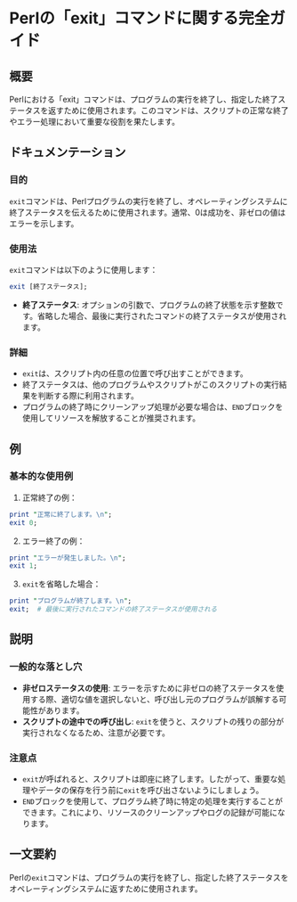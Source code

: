 <!--
Meta Description: # Perlの「exit」コマンドに関する完全ガイド ## 概要 Perlにおける「exit」コマンドは、プログラムの実行を終了し、指定した終了ステータスを返すために使用されます。このコマンドは、スクリプトの正常な終了やエラー処理において重要な役割を果たします。 ## ドキュメンテーション ### ...
Meta Keywords: exit, perl, コマンドは, print, perlの
-->

# Perlの「exit」コマンドに関する完全ガイド

## 概要
Perlにおける「exit」コマンドは、プログラムの実行を終了し、指定した終了ステータスを返すために使用されます。このコマンドは、スクリプトの正常な終了やエラー処理において重要な役割を果たします。

## ドキュメンテーション

### 目的
`exit`コマンドは、Perlプログラムの実行を終了し、オペレーティングシステムに終了ステータスを伝えるために使用されます。通常、0は成功を、非ゼロの値はエラーを示します。

### 使用法
`exit`コマンドは以下のように使用します：

```perl
exit [終了ステータス];
```

- **終了ステータス**: オプションの引数で、プログラムの終了状態を示す整数です。省略した場合、最後に実行されたコマンドの終了ステータスが使用されます。

### 詳細
- `exit`は、スクリプト内の任意の位置で呼び出すことができます。
- 終了ステータスは、他のプログラムやスクリプトがこのスクリプトの実行結果を判断する際に利用されます。
- プログラムの終了時にクリーンアップ処理が必要な場合は、`END`ブロックを使用してリソースを解放することが推奨されます。

## 例

### 基本的な使用例

1. 正常終了の例：
```perl
print "正常に終了します。\n";
exit 0;
```

2. エラー終了の例：
```perl
print "エラーが発生しました。\n";
exit 1;
```

3. `exit`を省略した場合：
```perl
print "プログラムが終了します。\n";
exit;  # 最後に実行されたコマンドの終了ステータスが使用される
```

## 説明

### 一般的な落とし穴
- **非ゼロステータスの使用**: エラーを示すために非ゼロの終了ステータスを使用する際、適切な値を選択しないと、呼び出し元のプログラムが誤解する可能性があります。
- **スクリプトの途中での呼び出し**: `exit`を使うと、スクリプトの残りの部分が実行されなくなるため、注意が必要です。

### 注意点
- `exit`が呼ばれると、スクリプトは即座に終了します。したがって、重要な処理やデータの保存を行う前に`exit`を呼び出さないようにしましょう。
- `END`ブロックを使用して、プログラム終了時に特定の処理を実行することができます。これにより、リソースのクリーンアップやログの記録が可能になります。

## 一文要約
Perlの`exit`コマンドは、プログラムの実行を終了し、指定した終了ステータスをオペレーティングシステムに返すために使用されます。